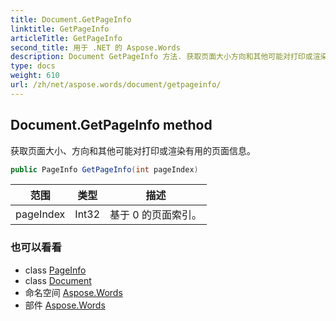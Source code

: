 ```yaml
---
title: Document.GetPageInfo
linktitle: GetPageInfo
articleTitle: GetPageInfo
second_title: 用于 .NET 的 Aspose.Words
description: Document GetPageInfo 方法. 获取页面大小方向和其他可能对打印或渲染有用的页面信息 在 C#.
type: docs
weight: 610
url: /zh/net/aspose.words/document/getpageinfo/
---
```

## Document.GetPageInfo method

获取页面大小、方向和其他可能对打印或渲染有用的页面信息。

```csharp
public PageInfo GetPageInfo(int pageIndex)
```

| 范围 | 类型 | 描述 |
| --- | --- | --- |
| pageIndex | Int32 | 基于 0 的页面索引。 |

### 也可以看看

* class [PageInfo](../../../aspose.words.rendering/pageinfo/)
* class [Document](../)
* 命名空间 [Aspose.Words](../../../aspose.words/)
* 部件 [Aspose.Words](../../../)
